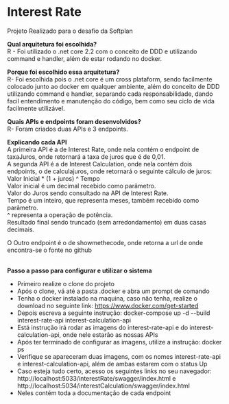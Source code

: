 # Interest Rate

Projeto Realizado para o desafio da Softplan

<b> Qual arquitetura foi escolhida? </b> </br>
R - Foi utilizado o .net core 2.2 com o conceito de DDD e utilizando command e handler, além de estar rodando no docker.

<b> Porque foi escolhido essa arquitetura? </b> </br>
R- Foi escolhida pois o .net core é um cross plataform, sendo facilmente colocado junto ao docker em qualquer ambiente, além do conceito de DDD utilizando command e handler, separando cada responsabilidade, dando facil entendimento e manutenção do código, bem como seu ciclo de vida facilmente utilizável.

<b> Quais APIs e endpoints foram desenvolvidos? </b></br>
R- Foram criados duas APIs e 3 endpoints.

<b> Explicando cada API </b></br>
A primeira API é a de Interest Rate, onde nela contém o endpoint de taxaJuros, onde retornará a taxa de juros que é de 0,01. </br>
A segunda API é a de Interest Calculation, onde nela contém dois endpoints, o de calculajuros, onde retornará o seguinte cálculo de juros:</br>
Valor Inicial * (1 + juros) ^ Tempo</br>
Valor inicial é um decimal recebido como parâmetro.</br>
Valor do Juros sendo consultado na API de Interest Rate.</br>
Tempo é um inteiro, que representa meses, também recebido como parâmetro.</br>
^ representa a operação de potência.</br>
Resultado final sendo truncado (sem arredondamento) em duas casas decimais.</br>

O Outro endpoint é o de showmethecode, onde retorna a url de onde encontra-se o fonte no github</br></br>

<b>Passo a passo para configurar e utilizar o sistema</b>
- Primeiro realize o clone do projeto
- Após o clone, vá até a pasta .docker e abra um prompt de comando
- Tenha o docker instalado na maquina, caso não tenha, realize o download no seguinte link: https://www.docker.com/get-started
- Depois escreva a seguinte instrução: docker-compose up -d --build interest-rate-api interest-calculation-api
- Está instrução irá rodar as imagens do interest-rate-api e do interest-calculation-api, onde nele estarão as nossas APIs
- Após ter terminado de configurar as imagens, utilize a instrução: docker ps
- Verifique se apareceram duas imagens, com os nomes interest-rate-api e interest-calculation-api, além de ambas estarem com o status Up
- Caso esteja tudo certo, acesso os seguintes links no seu navegador: http://localhost:5033/interestRate/swagger/index.html e http://localhost:5034/interestCalculation/swagger/index.html
- Neles contém toda a documentação de cada endpoint
